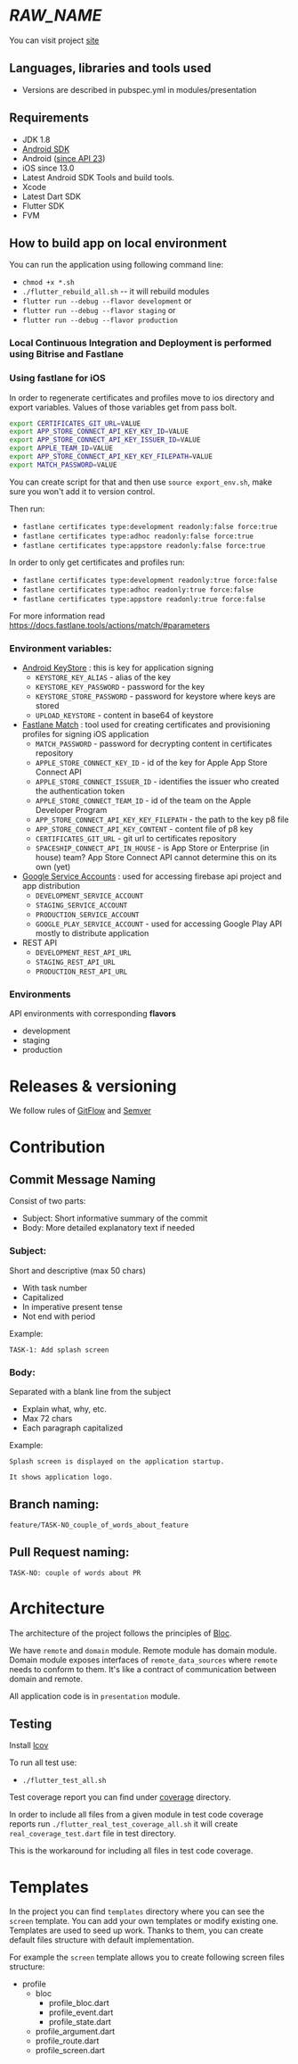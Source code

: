# _RAW_NAME_

You can visit project [site](https://_RAW_NAME_.com/)

## Languages, libraries and tools used

- Versions are described in pubspec.yml in modules/presentation

## Requirements

* JDK 1.8
* [Android SDK](https://developer.android.com/studio/index.html)
* Android ([since API 23](https://developer.android.com/preview/api-overview.html))
* iOS since 13.0
* Latest Android SDK Tools and build tools.
* Xcode
* Latest Dart SDK
* Flutter SDK
* FVM

## How to build app on local environment

You can run the application using following command line:

- `chmod +x *.sh`
- `./flutter_rebuild_all.sh` -- it will rebuild modules
- `flutter run --debug --flavor development`
  or
- `flutter run --debug --flavor staging`
  or
- `flutter run --debug --flavor production`

### Local Continuous Integration and Deployment is performed using Bitrise and Fastlane

### Using fastlane for iOS

In order to regenerate certificates and profiles move to ios directory and export variables. Values of those variables get from pass bolt.

```bash
export CERTIFICATES_GIT_URL=VALUE
export APP_STORE_CONNECT_API_KEY_KEY_ID=VALUE
export APP_STORE_CONNECT_API_KEY_ISSUER_ID=VALUE
export APPLE_TEAM_ID=VALUE
export APP_STORE_CONNECT_API_KEY_KEY_FILEPATH=VALUE
export MATCH_PASSWORD=VALUE
```

You can create script for that and then use `source export_env.sh`, make sure you won't add it to version control.

Then run:

- `fastlane certificates type:development readonly:false force:true`
- `fastlane certificates type:adhoc readonly:false force:true`
- `fastlane certificates type:appstore readonly:false force:true`

In order to only get certificates and profiles run:

- `fastlane certificates type:development readonly:true force:false`
- `fastlane certificates type:adhoc readonly:true force:false`
- `fastlane certificates type:appstore readonly:true force:false`

For more information read https://docs.fastlane.tools/actions/match/#parameters

### Environment variables:

- [Android KeyStore](https://developer.android.com/studio/publish/app-signing#generate-key) : this is key for
  application signing
    - `KEYSTORE_KEY_ALIAS` - alias of the key
    - `KEYSTORE_KEY_PASSWORD` - password for the key
    - `KEYSTORE_STORE_PASSWORD` - password for keystore where keys are stored
    - `UPLOAD_KEYSTORE` - content in base64 of keystore
- [Fastlane Match](https://docs.fastlane.tools/actions/match/) : tool used for creating certificates and provisioning
  profiles for signing iOS application
    - `MATCH_PASSWORD` - password for decrypting content in certificates repository
    - `APPLE_STORE_CONNECT_KEY_ID` - id of the key for Apple App Store Connect API
    - `APPLE_STORE_CONNECT_ISSUER_ID` - identifies the issuer who created the authentication token
    - `APPLE_STORE_CONNECT_TEAM_ID` - id of the team on the Apple Developer Program
    - `APP_STORE_CONNECT_API_KEY_KEY_FILEPATH` - the path to the key p8 file
    - `APP_STORE_CONNECT_API_KEY_CONTENT` - content file of p8 key
    - `CERTIFICATES_GIT_URL` - git url to certificates repository
    - `SPACESHIP_CONNECT_API_IN_HOUSE` - is App Store or Enterprise (in house) team? App Store Connect API cannot
      determine this on its own (yet)
- [Google Service Accounts](https://cloud.google.com/iam/docs/service-accounts) : used for accessing firebase api
  project and app distribution
    - `DEVELOPMENT_SERVICE_ACCOUNT`
    - `STAGING_SERVICE_ACCOUNT`
    - `PRODUCTION_SERVICE_ACCOUNT`
    - `GOOGLE_PLAY_SERVICE_ACCOUNT` - used for accessing Google Play API mostly to distribute application
- REST API
    - `DEVELOPMENT_REST_API_URL`
    - `STAGING_REST_API_URL`
    - `PRODUCTION_REST_API_URL`

### Environments

API environments with corresponding **flavors**

- development
- staging
- production

# Releases & versioning

We follow rules of [GitFlow](https://www.atlassian.com/git/tutorials/comparing-workflows/gitflow-workflow)
and [Semver](https://semver.org/)

# Contribution

## Commit Message Naming

Consist of two parts:

- Subject: Short informative summary of the commit
- Body: More detailed explanatory text if needed

### Subject:

Short and descriptive (max 50 chars)

- With task number
- Capitalized
- In imperative present tense
- Not end with period

Example:

```
TASK-1: Add splash screen
```

### Body:

Separated with a blank line from the subject

- Explain what, why, etc.
- Max 72 chars
- Each paragraph capitalized

Example:

```
Splash screen is displayed on the application startup.

It shows application logo.
```

## Branch naming:

`feature/TASK-NO_couple_of_words_about_feature`

## Pull Request naming:

`TASK-NO: couple of words about PR`

# Architecture

The architecture of the project follows the principles of [Bloc](https://bloclibrary.dev/).

We have `remote` and `domain` module. Remote module has domain module. Domain module exposes interfaces
of `remote_data_sources` where `remote` needs to conform to them. It's like a contract of communication between domain
and remote.

All application code is in `presentation` module.

## Testing

Install [lcov](https://formulae.brew.sh/formula/lcov)

To run all test use:

- `./flutter_test_all.sh`

Test coverage report you can find under [coverage](tis_payments/coverage/]) directory.

In order to include all files from a given module in test code coverage reports run
`./flutter_real_test_coverage_all.sh` it will create `real_coverage_test.dart` file in test directory.

This is the workaround for including all files in test code coverage.

# Templates

In the project you can find `templates` directory where you can see the `screen` template.
You can add your own templates or modify existing one. Templates are used to seed up work.
Thanks to them, you can create default files structure with default implementation.

For example the `screen` template allows you to create following screen files structure:
- profile
  - bloc
    - profile_bloc.dart
    - profile_event.dart
    - profile_state.dart
  - profile_argument.dart
  - profile_route.dart
  - profile_screen.dart
